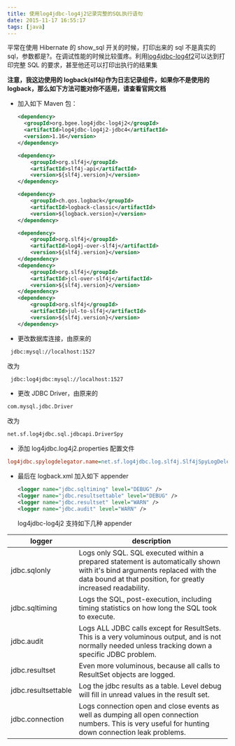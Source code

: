 ```yaml
---
title: 使用log4jdbc-log4j2记录完整的SQL执行语句
date: 2015-11-17 16:55:17
tags: [java]
---
```


平常在使用 Hibernate 的 show_sql 开关的时候，打印出来的 sql 不是真实的 sql，参数都是?。在调试性能的时候比较蛋疼。利用[log4jdbc-log4f2](https://code.google.com/p/log4jdbc-log4j2/)可以达到打印完整 SQL 的要求，甚至他还可以打印出执行的结果集

**注意，我这边使用的 logback(slf4j)作为日志记录组件，如果你不是使用的 logback，那么如下方法可能对你不适用，请查看官网文档**

- 加入如下 Maven 包：

  ```xml
  <dependency>
    <groupId>org.bgee.log4jdbc-log4j2</groupId>
    <artifactId>log4jdbc-log4j2-jdbc4</artifactId>
    <version>1.16</version>
  </dependency>

  <dependency>
      <groupId>org.slf4j</groupId>
      <artifactId>slf4j-api</artifactId>
      <version>${slf4j.version}</version>
  </dependency>

  <dependency>
      <groupId>ch.qos.logback</groupId>
      <artifactId>logback-classic</artifactId>
      <version>${logback.version}</version>
  </dependency>

  <dependency>
      <groupId>org.slf4j</groupId>
      <artifactId>log4j-over-slf4j</artifactId>
      <version>${slf4j.version}</version>
  </dependency>
  <dependency>
      <groupId>org.slf4j</groupId>
      <artifactId>jcl-over-slf4j</artifactId>
      <version>${slf4j.version}</version>
  </dependency>
  <dependency>
      <groupId>org.slf4j</groupId>
      <artifactId>jul-to-slf4j</artifactId>
      <version>${slf4j.version}</version>
  </dependency>
  ```

- 更改数据库连接，由原来的

```xml
 jdbc:mysql://localhost:1527
```

改为

```xml
 jdbc:log4jdbc:mysql://localhost:1527
```

- 更改 JDBC Driver，由原来的

```xml
com.mysql.jdbc.Driver
```

改为

```xml
net.sf.log4jdbc.sql.jdbcapi.DriverSpy
```

- 添加 log4jdbc.log4j2.properties 配置文件

```ini
log4jdbc.spylogdelegator.name=net.sf.log4jdbc.log.slf4j.Slf4jSpyLogDelegator
```

- 最后在 logback.xml 加入如下 appender

  ```xml
  <logger name="jdbc.sqltiming" level="DEBUG" />
  <logger name="jdbc.resultsettable" level="DEBUG" />
  <logger name="jdbc.resultset" level="WARN" />
  <logger name="jdbc.audit" level="WARN" />
  ```

  log4jdbc-log4j2 支持如下几种 appender

| logger              | description                                                                                                                                                                               |
| ------------------- | ----------------------------------------------------------------------------------------------------------------------------------------------------------------------------------------- |
| jdbc.sqlonly        | Logs only SQL. SQL executed within a prepared statement is automatically shown with it's bind arguments replaced with the data bound at that position, for greatly increased readability. |
| jdbc.sqltiming      | Logs the SQL, post-execution, including timing statistics on how long the SQL took to execute.                                                                                            |
| jdbc.audit          | Logs ALL JDBC calls except for ResultSets. This is a very voluminous output, and is not normally needed unless tracking down a specific JDBC problem.                                     |
| jdbc.resultset      | Even more voluminous, because all calls to ResultSet objects are logged.                                                                                                                  |
| jdbc.resultsettable | Log the jdbc results as a table. Level debug will fill in unread values in the result set.                                                                                                |
| jdbc.connection     | Logs connection open and close events as well as dumping all open connection numbers. This is very useful for hunting down connection leak problems.                                      |
